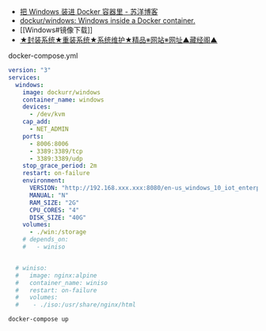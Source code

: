 - [把 Windows 装进 Docker 容器里 - 苏洋博客](https://soulteary.com/2024/03/11/install-windows-into-a-docker-container.html)
- [dockur/windows: Windows inside a Docker container.](https://github.com/dockur/windows)
- [[Windows#镜像下载]]
- [★封装系统★重装系统★系统维护★精品※网站※网址▲藏经阁▲](http://yrxitong.ysepan.com/)

docker-compose.yml
```yml
version: "3"
services:
  windows:
    image: dockurr/windows
    container_name: windows
    devices:
      - /dev/kvm
    cap_add:
      - NET_ADMIN
    ports:
      - 8006:8006
      - 3389:3389/tcp
      - 3389:3389/udp
    stop_grace_period: 2m
    restart: on-failure
    environment:
      VERSION: "http://192.168.xxx.xxx:8080/en-us_windows_10_iot_enterprise_ltsc_2021_x64_dvd_257ad90f.iso"
      MANUAL: "N"
      RAM_SIZE: "2G"
      CPU_CORES: "4"
      DISK_SIZE: "40G"
    volumes:
      - ./win:/storage
    # depends_on:
    #   - winiso


  # winiso:
  #   image: nginx:alpine
  #   container_name: winiso
  #   restart: on-failure
  #   volumes:
  #    - ./iso:/usr/share/nginx/html
```

```
docker-compose up
```